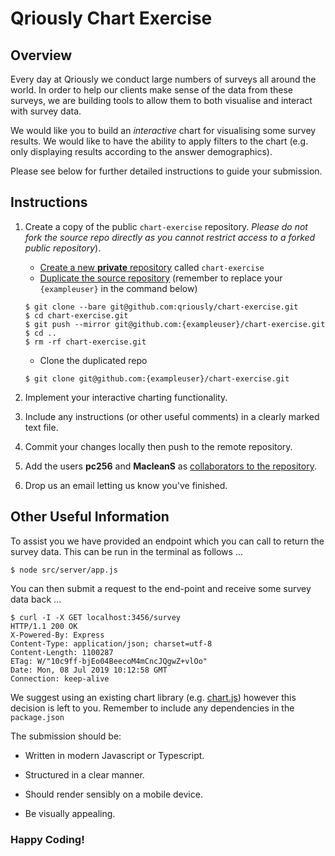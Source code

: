 # Qriously Chart Exercise

## Overview

Every day at Qriously we conduct large numbers of surveys all around the world. In order to help our clients make sense of the data from these surveys, we are building tools to allow them to both visualise and interact with survey data.

We would like you to build an *interactive* chart for visualising some survey results. We would like to have the ability to apply filters to the chart (e.g. only displaying results according to the answer demographics).

Please see below for further detailed instructions to guide your submission.

## Instructions

1. Create a copy of the public `chart-exercise` repository. *Please do not fork the source repo directly as you cannot restrict access to a forked public repository*). 
 
    - [Create a new **private** repository](https://help.github.com/en/articles/creating-a-new-repository) called `chart-exercise`
    - [Duplicate the source repository](https://help.github.com/en/articles/duplicating-a-repository) (remember to replace your `{exampleuser}` in the command below)
    ```
    $ git clone --bare git@github.com:qriously/chart-exercise.git
    $ cd chart-exercise.git
    $ git push --mirror git@github.com:{exampleuser}/chart-exercise.git
    $ cd .. 
    $ rm -rf chart-exercise.git
    ```
    - Clone the duplicated repo
    ```
    $ git clone git@github.com:{exampleuser}/chart-exercise.git
    ```
    
1. Implement your interactive charting functionality.

1. Include any instructions (or other useful comments) in a clearly marked text file.

1. Commit your changes locally then push to the remote repository.

1. Add the users **pc256** and **MacleanS** as [collaborators to the repository](https://help.github.com/en/articles/inviting-collaborators-to-a-personal-repository).

1. Drop us an email letting us know you've finished.

## Other Useful Information 

To assist you we have provided an endpoint which you can call to return the survey data. This can be run in the terminal as follows ...

    $ node src/server/app.js
    
You can then submit a request to the end-point and receive some survey data back ...

    $ curl -I -X GET localhost:3456/survey
    HTTP/1.1 200 OK
    X-Powered-By: Express
    Content-Type: application/json; charset=utf-8
    Content-Length: 1100287
    ETag: W/"10c9ff-bjEo04BeecoM4mCncJQgwZ+vlOo"
    Date: Mon, 08 Jul 2019 10:12:58 GMT
    Connection: keep-alive

We suggest using an existing chart library (e.g. [chart.js](https://www.chartjs.org/)) however this decision is left to you. Remember to include any dependencies in the `package.json`
 
The submission should be:

- Written in modern Javascript or Typescript.

- Structured in a clear manner.

- Should render sensibly on a mobile device.

- Be visually appealing.

### Happy Coding!
